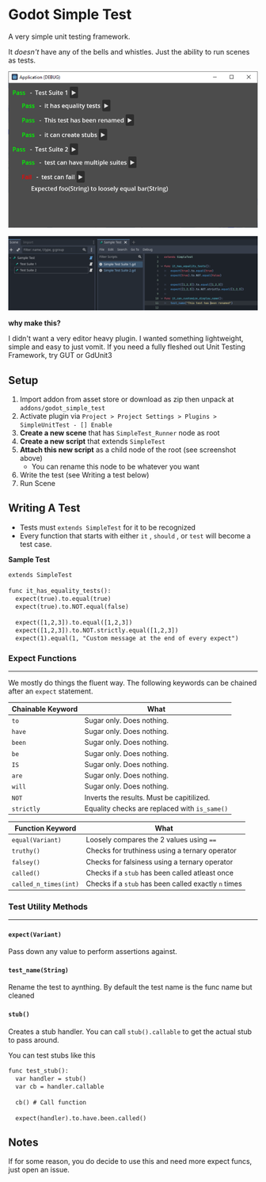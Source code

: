 # Godot Simple Test

A very simple unit testing framework. 

It *doesn't* have any of the bells and whistles. Just the ability to run scenes as tests.

![Sample Test Screenshot](./addons/godot_simple_test/docs/sample-test.png)

![Sample Setup Screenshot](./addons/godot_simple_test/docs/sample-setup.png)

**why make this?**

I didn't want a very editor heavy plugin. I wanted something lightweight, simple and easy to just vomit. If you need a fully fleshed out Unit Testing Framework, try GUT or GdUnit3

## Setup
1. Import addon from asset store or download as zip then unpack at `addons/godot_simple_test`
1. Activate plugin via `Project > Project Settings > Plugins > SimpleUnitTest - [] Enable`
1. **Create a new scene** that has `SimpleTest_Runner` node as root
1. **Create a new script** that extends `SimpleTest`
1. **Attach this new script** as a child node of the root (see screenshot above)
    * You can rename this node to be whatever you want
1. Write the test (see Writing a test below)
1. Run Scene

##  Writing A Test

- Tests must `extends SimpleTest` for it to be recognized
- Every function that starts with either `it` , `should` , or `test` will become a test case.

**Sample Test**
```gdscript
extends SimpleTest

func it_has_equality_tests():
  expect(true).to.equal(true)
  expect(true).to.NOT.equal(false)

  expect([1,2,3]).to.equal([1,2,3])
  expect([1,2,3]).to.NOT.strictly.equal([1,2,3])
  expect(1).equal(1, "Custom message at the end of every expect")
```


### Expect Functions
---------------------------------

We mostly do things the fluent way. The following keywords can be chained after
an `expect` statement.

| Chainable Keyword  | What |
| ------------- | -------------
| `to`  | Sugar only. Does nothing.
| `have`  | Sugar only. Does nothing.
| `been`  | Sugar only. Does nothing.
| `be`  | Sugar only. Does nothing.
| `IS`  | Sugar only. Does nothing.
| `are`  | Sugar only. Does nothing.
| `will`  | Sugar only. Does nothing.
| `NOT` | Inverts the results. Must be capitilized.
| `strictly`| Equality checks are replaced with `is_same()`

| Function Keyword  | What |
| ------------- | -------------
| `equal(Variant)` | Loosely compares the 2 values using `==`
| `truthy()` | Checks for truthiness using a ternary operator
| `falsey()` | Checks for falsiness using a ternary operator
| `called()` | Checks if a `stub` has been called atleast once
| `called_n_times(int)` | Checks if a `stub` has been called exactly `n` times




### Test Utility Methods
---------------------------------

#### `expect(Variant)`

Pass down any value to perform assertions against.

#### `test_name(String)`

Rename the test to aynthing. By default the test name is the func name but cleaned

#### `stub()`

Creates a stub handler. You can call `stub().callable` to get the actual stub to pass around.

You can test stubs like this

```
func test_stub():
  var handler = stub()
  var cb = handler.callable

  cb() # Call function

  expect(handler).to.have.been.called()
```


## Notes

If for some reason, you do decide to use this and need more expect funcs, just open an issue.